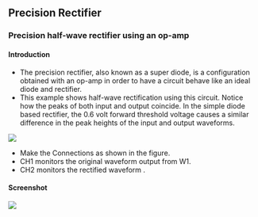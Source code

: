 Precision Rectifier
---

### Precision half-wave rectifier using an op-amp

#### Introduction

* The precision rectifier, also known as a super diode, is a configuration obtained with an op-amp in order to have a circuit behave like an ideal diode and rectifier.
* This example shows half-wave rectification using this circuit. Notice how the peaks of both input and output coincide. In the simple diode based rectifier, the 0.6 volt forward threshold voltage causes a similar difference in the peak heights of the input and output waveforms.

![](https://fossasia,github.io/pslab-experiments/images/schematics/precision-rectifier.svg)

+ Make the Connections as shown in the figure.
+ CH1 monitors the original waveform output from W1.
+ CH2 monitors the rectified waveform .

#### Screenshot

![](https://fossasia.github.io/pslab-experiments/images/screenshots/precision-rectifier.png)
